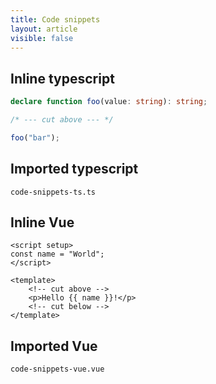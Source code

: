 ```yaml
---
title: Code snippets
layout: article
visible: false
---
```


## Inline typescript

```ts name=ts-inline test-id=ts-inline
declare function foo(value: string): string;

/* --- cut above --- */

foo("bar");
```

## Imported typescript

```import name=ts-import test-id=ts-import
code-snippets-ts.ts
```

## Inline Vue

```vue name=vue-inline test-id=vue-inline
<script setup>
const name = "World";
</script>

<template>
    <!-- cut above -->
    <p>Hello {{ name }}!</p>
    <!-- cut below -->
</template>
```

## Imported Vue

```import name=vue-import test-id=vue-import
code-snippets-vue.vue
```
